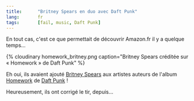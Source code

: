 ```yaml
---
title:      "Britney Spears en duo avec Daft Punk"
lang:       fr
tags:       [fail, music, Daft Punk]
---
```


En tout cas, c'est ce que permettait de découvrir Amazon.fr il y a quelque temps…


{% cloudinary homework_britney.png caption="Britney Spears créditée sur « Homework » de Daft Punk" %}


Eh oui, ils avaient ajouté [Britney Spears](http://www.britneyspears.com/) aux artistes auteurs de l'album [Homework](http://www.amazon.fr/exec/obidos/ASIN/B000000WCV/phpheaven-21) de [Daft Punk](http://www.daftpunk.com/) !

Heureusement, ils ont corrigé le tir, depuis…
